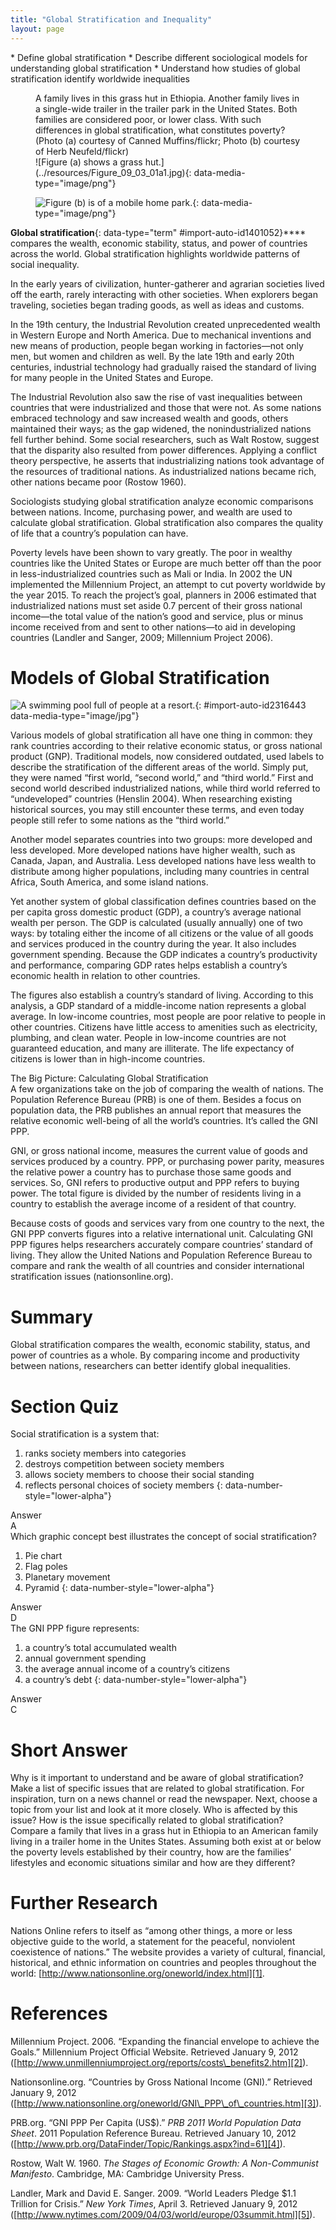 ```yaml
---
title: "Global Stratification and Inequality"
layout: page
---
```



<div data-type="abstract" markdown="1">
* Define global stratification
* Describe different sociological models for understanding global stratification
* Understand how studies of global stratification identify worldwide inequalities

</div>

<figure markdown="1" data-orient="horizontal">
<figcaption>
A family lives in this grass hut in Ethiopia. Another family lives in a single-wide trailer in the trailer park in the United States. Both families are considered poor, or lower class. With such differences in global stratification, what constitutes poverty? (Photo (a) courtesy of Canned Muffins/flickr; Photo (b) courtesy of Herb Neufeld/flickr)
</figcaption>
![Figure (a) shows a grass hut.](../resources/Figure_09_03_01a1.jpg){: data-media-type="image/png"}

![Figure (b) is of a mobile home park.](../resources/Figure_09_03_01bb.jpg){: data-media-type="image/png"}


</figure>

**Global stratification**{: data-type="term" #import-auto-id1401052}**** compares the wealth, economic stability, status, and power of countries across the world. Global stratification highlights worldwide patterns of social inequality.

In the early years of civilization, hunter-gatherer and agrarian societies lived off the earth, rarely interacting with other societies. When explorers began traveling, societies began trading goods, as well as ideas and customs.

In the 19th century, the Industrial Revolution created unprecedented wealth in Western Europe and North America. Due to mechanical inventions and new means of production, people began working in factories—not only men, but women and children as well. By the late 19th and early 20th centuries, industrial technology had gradually raised the standard of living for many people in the United States and Europe.

The Industrial Revolution also saw the rise of vast inequalities between countries that were industrialized and those that were not. As some nations embraced technology and saw increased wealth and goods, others maintained their ways; as the gap widened, the nonindustrialized nations fell further behind. Some social researchers, such as Walt Rostow, suggest that the disparity also resulted from power differences. Applying a conflict theory perspective, he asserts that industrializing nations took advantage of the resources of traditional nations. As industrialized nations became rich, other nations became poor (Rostow 1960).

Sociologists studying global stratification analyze economic comparisons between nations. Income, purchasing power, and wealth are used to calculate global stratification. Global stratification also compares the quality of life that a country’s population can have.

Poverty levels have been shown to vary greatly. The poor in wealthy countries like the United States or Europe are much better off than the poor in less-industrialized countries such as Mali or India. In 2002 the UN implemented the Millennium Project, an attempt to cut poverty worldwide by the year 2015. To reach the project’s goal, planners in 2006 estimated that industrialized nations must set aside 0.7 percent of their gross national income—the total value of the nation’s good and service, plus or minus income received from and sent to other nations—to aid in developing countries (Landler and Sanger, 2009; Millennium Project 2006).

# Models of Global Stratification

![A swimming pool full of people at a resort.](../resources/Figure_09_03_02a.jpg "Luxury vacation resorts can contribute to a poorer country&#x2019;s economy. This one, in Jamaica, attracts middle and upper-middle class people from wealthier nations. The resort is a source of income and provides jobs for local people. Just outside its borders, however, are poverty-stricken neighborhoods. (Photo courtesy of gailf548/flickr)"){: #import-auto-id2316443 data-media-type="image/jpg"}

Various models of global stratification all have one thing in common: they rank countries according to their relative economic status, or gross national product (GNP). Traditional models, now considered outdated, used labels to describe the stratification of the different areas of the world. Simply put, they were named “first world, “second world,” and “third world.” First and second world described industrialized nations, while third world referred to “undeveloped” countries (Henslin 2004). When researching existing historical sources, you may still encounter these terms, and even today people still refer to some nations as the “third world.”

Another model separates countries into two groups: more developed and less developed. More developed nations have higher wealth, such as Canada, Japan, and Australia. Less developed nations have less wealth to distribute among higher populations, including many countries in central Africa, South America, and some island nations.

Yet another system of global classification defines countries based on the per capita gross domestic product (GDP), a country’s average national wealth per person. The GDP is calculated (usually annually) one of two ways: by totaling either the income of all citizens or the value of all goods and services produced in the country during the year. It also includes government spending. Because the GDP indicates a country’s productivity and performance, comparing GDP rates helps establish a country’s economic health in relation to other countries.

The figures also establish a country’s standard of living. According to this analysis, a GDP standard of a middle-income nation represents a global average. In low-income countries, most people are poor relative to people in other countries. Citizens have little access to amenities such as electricity, plumbing, and clean water. People in low-income countries are not guaranteed education, and many are illiterate. The life expectancy of citizens is lower than in high-income countries.

<div data-type="note" class="sociology-big-picture" data-label="" markdown="1">
<div data-type="title">
The Big Picture: Calculating Global Stratification
</div>
A few organizations take on the job of comparing the wealth of nations. The Population Reference Bureau (PRB) is one of them. Besides a focus on population data, the PRB publishes an annual report that measures the relative economic well-being of all the world’s countries. It’s called the GNI PPP.

GNI, or gross national income, measures the current value of goods and services produced by a country. PPP, or purchasing power parity, measures the relative power a country has to purchase those same goods and services. So, GNI refers to productive output and PPP refers to buying power. The total figure is divided by the number of residents living in a country to establish the average income of a resident of that country.

Because costs of goods and services vary from one country to the next, the GNI PPP converts figures into a relative international unit. Calculating GNI PPP figures helps researchers accurately compare countries’ standard of living. They allow the United Nations and Population Reference Bureau to compare and rank the wealth of all countries and consider international stratification issues (nationsonline.org).

</div>

# Summary

Global stratification compares the wealth, economic stability, status, and power of countries as a whole. By comparing income and productivity between nations, researchers can better identify global inequalities.

# Section Quiz

<div data-type="exercise" data-label="section-quiz">
<div data-type="problem" markdown="1">
Social stratification is a system that:

1.  ranks society members into categories
2.  destroys competition between society members
3.  allows society members to choose their social standing
4.  reflects personal choices of society members
{: data-number-style="lower-alpha"}

</div>
<div data-type="solution" markdown="1">
<div data-type="title">
Answer
</div>
A

</div>
</div>

<div data-type="exercise" data-label="section-quiz">
<div data-type="problem" markdown="1">
Which graphic concept best illustrates the concept of social stratification?

1.  Pie chart
2.  Flag poles
3.  Planetary movement
4.  Pyramid
{: data-number-style="lower-alpha"}

</div>
<div data-type="solution" markdown="1">
<div data-type="title">
Answer
</div>
D

</div>
</div>

<div data-type="exercise" data-label="section-quiz">
<div data-type="problem" markdown="1">
The GNI PPP figure represents:

1.  a country’s total accumulated wealth
2.  annual government spending
3.  the average annual income of a country’s citizens
4.  a country’s debt
{: data-number-style="lower-alpha"}

</div>
<div data-type="solution" markdown="1">
<div data-type="title">
Answer
</div>
C

</div>
</div>

# Short Answer

<div data-type="exercise" data-label="short-answer">
<div data-type="problem" markdown="1">
Why is it important to understand and be aware of global stratification? Make a list of specific issues that are related to global stratification. For inspiration, turn on a news channel or read the newspaper. Next, choose a topic from your list and look at it more closely. Who is affected by this issue? How is the issue specifically related to global stratification?

</div>
</div>

<div data-type="exercise" data-label="short-answer">
<div data-type="problem" markdown="1">
Compare a family that lives in a grass hut in Ethiopia to an American family living in a trailer home in the Unites States. Assuming both exist at or below the poverty levels established by their country, how are the families’ lifestyles and economic situations similar and how are they different?

</div>
</div>

# Further Research

Nations Online refers to itself as “among other things, a more or less objective guide to the world, a statement for the peaceful, nonviolent coexistence of nations.” The website provides a variety of cultural, financial, historical, and ethnic information on countries and peoples throughout the world: [http://www.nationsonline.org/oneworld/index.html][1].

# References

Millennium Project. 2006. “Expanding the financial envelope to achieve the Goals.” Millennium Project Official Website. Retrieved January 9, 2012 ([http://www.unmillenniumproject.org/reports/costs\_benefits2.htm][2]).

Nationsonline.org. “Countries by Gross National Income (GNI).” Retrieved January 9, 2012 ([http://www.nationsonline.org/oneworld/GNI\_PPP\_of\_countries.htm][3]).

PRB.org. “GNI PPP Per Capita (US$).” <em> PRB 2011 World Population Data Sheet</em>. 2011 Population Reference Bureau. Retrieved January 10, 2012 ([http://www.prb.org/DataFinder/Topic/Rankings.aspx?ind=61][4]).

Rostow, Walt W. 1960. *The Stages of Economic Growth: A Non-Communist Manifesto*. Cambridge, MA: Cambridge University Press.

Landler, Mark and David E. Sanger. 2009. “World Leaders Pledge $1.1 Trillion for Crisis.” *New York Times*, April 3. Retrieved January 9, 2012 ([http://www.nytimes.com/2009/04/03/world/europe/03summit.html][5]).



[1]: http://www.nationsonline.org/oneworld/index.html
[2]: http://www.unmillenniumproject.org/reports/costs_benefits2.htm
[3]: http://www.nationsonline.org/oneworld/GNI_PPP_of_countries.htm
[4]: http://www.prb.org/DataFinder/Topic/Rankings.aspx?ind=61
[5]: http://www.nytimes.com/2009/04/03/world/europe/03summit.html
